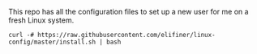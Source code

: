 This repo has all the configuration files to set up a new user for me on a fresh Linux system.

```
curl -# https://raw.githubusercontent.com/elifiner/linux-config/master/install.sh | bash
```

